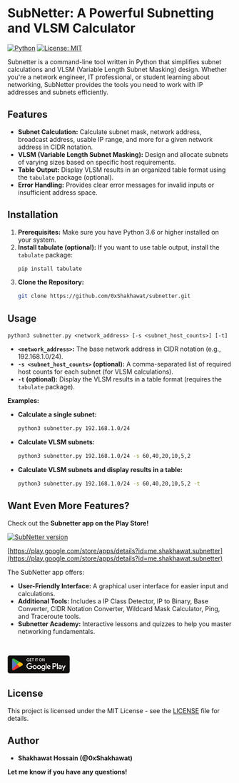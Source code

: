 # SubNetter:  A Powerful Subnetting and VLSM Calculator 

[![Python](https://img.shields.io/badge/python-3.6+-blue.svg)](https://www.python.org/) [![License: MIT](https://img.shields.io/badge/License-MIT-yellow.svg)](https://opensource.org/licenses/MIT)  

Subnetter is a command-line tool written in Python that simplifies subnet calculations and VLSM (Variable Length Subnet Masking) design. Whether you're a network engineer, IT professional, or student learning about networking, SubNetter provides the tools you need to work with IP addresses and subnets efficiently. 

## Features

* **Subnet Calculation:** Calculate subnet mask, network address, broadcast address, usable IP range, and more for a given network address in CIDR notation.
* **VLSM (Variable Length Subnet Masking):** Design and allocate subnets of varying sizes based on specific host requirements. 
* **Table Output:** Display VLSM results in an organized table format using the `tabulate` package (optional).
* **Error Handling:** Provides clear error messages for invalid inputs or insufficient address space. 

## Installation

1. **Prerequisites:** Make sure you have Python 3.6 or higher installed on your system.
2. **Install tabulate (optional):**  If you want to use table output, install the `tabulate` package:
   ```bash
   pip install tabulate
   ```
3. **Clone the Repository:**
   ```bash
   git clone https://github.com/0xShakhawat/subnetter.git
   ```

## Usage

```
python3 subnetter.py <network_address> [-s <subnet_host_counts>] [-t]
```

* **`<network_address>`:** The base network address in CIDR notation (e.g., 192.168.1.0/24).
* **`-s <subnet_host_counts>` (optional):** A comma-separated list of required host counts for each subnet (for VLSM calculations).
* **`-t` (optional):** Display the VLSM results in a table format (requires the `tabulate` package).

**Examples:**

* **Calculate a single subnet:**
   ```bash
   python3 subnetter.py 192.168.1.0/24
   ```

* **Calculate VLSM subnets:**
   ```bash
   python3 subnetter.py 192.168.1.0/24 -s 60,40,20,10,5,2
   ```

* **Calculate VLSM subnets and display results in a table:**
   ```bash
   python3 subnetter.py 192.168.1.0/24 -s 60,40,20,10,5,2 -t
   ```

## Want Even More Features? 

Check out the **Subnetter app on the Play Store!**  

[![SubNetter version](https://img.shields.io/endpoint?color=green&logo=google-play&logoColor=green&url=https%3A%2F%2Fplay.cuzi.workers.dev%2Fplay%3Fi%3Dme.shakhawat.subnetter%26gl%3DUS%26hl%3Den%26l%3DAndroid%26m%3D%24version)](https://play.google.com/store/apps/details?id=me.shakhawat.subnetter)   

[https://play.google.com/store/apps/details?id=me.shakhawat.subnetter](https://play.google.com/store/apps/details?id=me.shakhawat.subnetter)

The SubNetter app offers:

- **User-Friendly Interface:**  A graphical user interface for easier input and calculations.
- **Additional Tools:**  Includes a IP Class Detector, IP to Binary, Base Converter, CIDR Notation Converter, Wildcard Mask Calculator, Ping, and Traceroute tools. 
- **Subnetter Academy:** Interactive lessons and quizzes to help you master networking fundamentals.  

<br/>  
  
[<img src="https://raw.githubusercontent.com/0xShakhawat/0xShakhawat/main/img/play-store.png" alt="get it on play store" width="140"/>](https://play.google.com/store/apps/details?id=me.shakhawat.subnetter)

## License

This project is licensed under the MIT License - see the [LICENSE](LICENSE) file for details.

## Author

- **Shakhawat Hossain (@0xShakhawat)**

**Let me know if you have any questions!** 